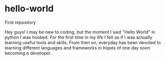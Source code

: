 # hello-world
First repository


Hey guys!
  I may be new to coding, but the moment I said "Hello World" in python I was hooked. For the first time in my life I felt as if I was actually learning useful tools and skills. From then on, everyday has been devoted to learning different languages and frameworks in hopes of one day soon becoming a developer.  
